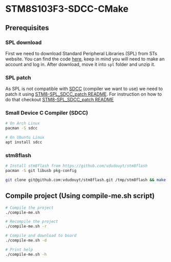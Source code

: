 # STM8S103F3-SDCC-CMake

## Prerequisites

### SPL download

First we need to download Standard Peripheral Libraries (SPL) from STs website. You can find the code [here](https://www.st.com/en/embedded-software/stsw-stm8069.html), keep in mind you will need to make an account and log in.
After download, move it into `spl` folder and unzip it.

### SPL patch

As SPL is not compatible with [SDCC](http://sdcc.sourceforge.net/) (compiler we want to use) we need to patch it using [STM8-SPL_SDCC_patch README](https://github.com/gicking/STM8-SPL_SDCC_patch#readme).
For instruction on how to do that checkout [STM8-SPL_SDCC_patch README](https://github.com/gicking/STM8-SPL_SDCC_patch#readme)

### Small Device C Compiler (SDCC)

```bash
# On Arch Linux
pacman -S sdcc

# On Ubuntu Linux
apt install sdcc
```

### stm8flash

```bash
# Install stm8flash from https://github.com/vdudouyt/stm8flash
pacman -S git libusb pkg-config

git clone git@github.com:vdudouyt/stm8flash.git /tmp/stm8flash && make -C /tmp/stm8flash && sudo make install -C /tmp/stm8flash
```

## Compile project (Using compile-me.sh script)

```bash
# Compile the project 
./compile-me.sh

# Recompile the project 
./compile-me.sh -r

# Compile and download to board 
./compile-me.sh -d

# Print help
./compile-me.sh -h

```
